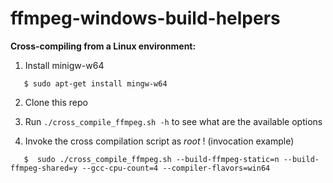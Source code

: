 ffmpeg-windows-build-helpers
============================
**Cross-compiling from a Linux environment:**
  
1. Install minigw-w64 
```
   $ sudo apt-get install mingw-w64
```

2. Clone this repo

3. Run ```./cross_compile_ffmpeg.sh -h``` to see what are the available options

4. Invoke the cross compilation script as _root_ !
   (invocation example)
```
   $  sudo ./cross_compile_ffmpeg.sh --build-ffmpeg-static=n --build-ffmpeg-shared=y --gcc-cpu-count=4 --compiler-flavors=win64
```

